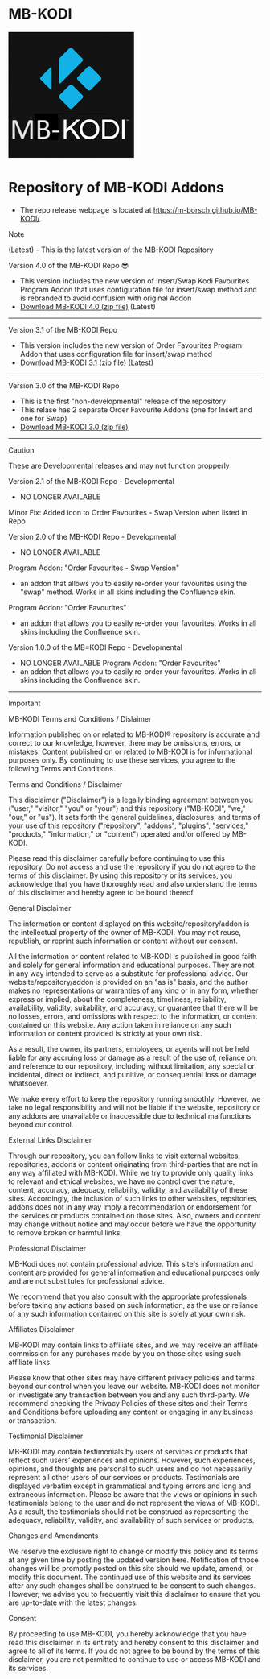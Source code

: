 # MB-KODI
![icon](https://github.com/M-Borsch/MB-KODI/blob/main/icon.png) 

# Repository of MB-KODI Addons

- The repo release webpage is located at https://m-borsch.github.io/MB-KODI/

> [!NOTE]
> (Latest) - This is the latest version of the MB-KODI Repository

Version 4.0 of the MB-KODI Repo :sunglasses:
- This version includes the new version of Insert/Swap Kodi Favourites Program Addon that uses configuration file for insert/swap method and is rebranded to avoid confusion with original Addon
-  <a href="https://m-borsch.github.io/MB-KODI/MB-KODI-4.0.zip">Download MB-KODI 4.0 (zip file)</a> (Latest)
----------------------------------------------------------------------------------------------------------
Version 3.1 of the MB-KODI Repo
- This version includes the new version of Order Favourites Program Addon that uses configuration file for insert/swap method
-  <a href="https://m-borsch.github.io/MB-KODI/MB-KODI-3.1.zip">Download MB-KODI 3.1 (zip file)</a> (Latest)
----------------------------------------------------------------------------------------------------------
Version 3.0 of the MB-KODI Repo
- This is the first "non-developmental" release of the repository
- This relase has 2 separate Order Favourite Addons (one for Insert and one for Swap)
-  <a href="https://m-borsch.github.io/MB-KODI/MB-KODI-3.0.zip">Download MB-KODI 3.0 (zip file)</a>
----------------------------------------------------------------------------------------------------------
> [!CAUTION]
> These are Developmental releases and may not function propperly

Version 2.1 of the MB-KODI Repo - Developmental
- NO LONGER AVAILABLE

Minor Fix: Added icon to Order Favourites - Swap Version when listed in Repo

Version 2.0 of the MB-KODI Repo - Developmental
-  NO LONGER AVAILABLE

Program Addon: "Order Favourites - Swap Version"
- an addon that allows you to easily re-order your favourites using the "swap" method. Works in all skins including the Confluence skin.

Program Addon: "Order Favourites"
- an addon that allows you to easily re-order your favourites. Works in all skins including the Confluence skin.

Version 1.0.0 of the MB=KODI Repo - Developmental
- NO LONGER AVAILABLE
Program Addon: "Order Favourites"
- an addon that allows you to easily re-order your favourites. Works in all skins including the Confluence skin.

------------------------------------------------------------------------------------------------------------------
> [!IMPORTANT]
> MB-KODI Terms and Conditions / Dislaimer

Information published on or related to MB-KODI® repository is accurate and correct to our knowledge, however, there may be omissions, errors, or mistakes. Content published on or related to MB-KODI is for informational purposes only. By continuing to use these services, you agree to the following Terms and Conditions. 

Terms and Conditions / Disclaimer

This disclaimer ("Disclaimer") is a legally binding agreement between you ("user," "visitor," "you" or "your") and this repository ("MB-KODI", "we," "our," or "us"). It sets forth the general guidelines, disclosures, and terms of your use of this repository ("repository", "addons", "plugins", "services," "products," "information," or "content") operated and/or offered by MB-KODI.

Please read this disclaimer carefully before continuing to use this repository. Do not access and use the repository if you do not agree to the terms of this disclaimer. By using this repository or its services, you acknowledge that you have thoroughly read and also understand the terms of this disclaimer and hereby agree to be bound thereof.

General Disclaimer

The information or content displayed on this website/repository/addon is the intellectual property of the owner of MB-KODI. You may not reuse, republish, or reprint such information or content without our consent.

All the information or content related to MB-KODI is published in good faith and solely for general information and educational purposes. They are not in any way intended to serve as a substitute for professional advice. Our website/repository/addon is provided on an "as is" basis, and the author makes no representations or warranties of any kind or in any form, whether express or implied, about the completeness, timeliness, reliability, availability, validity, suitability, and accuracy, or guarantee that there will be no losses, errors, and omissions with respect to the information, or content contained on this website. Any action taken in reliance on any such information or content provided is strictly at your own risk.

As a result, the owner, its partners, employees, or agents will not be held liable for any accruing loss or damage as a result of the use of, reliance on, and reference to our repository, including without limitation, any special or incidental, direct or indirect, and punitive, or consequential loss or damage whatsoever.

We make every effort to keep the repository running smoothly. However, we take no legal responsibility and will not be liable if the website, repository or any addons are unavailable or inaccessible due to technical malfunctions beyond our control.

External Links Disclaimer

Through our repository, you can follow links to visit external websites, repositories, addons or content originating from third-parties that are not in any way affiliated with MB-KODI. While we try to provide only quality links to relevant and ethical websites, we have no control over the nature, content, accuracy, adequacy, reliability, validity, and availability of these sites. Accordingly, the inclusion of such links to other websites, repsitories, addons does not in any way imply a recommendation or endorsement for the services or products contained on those sites. Also, owners and content may change without notice and may occur before we have the opportunity to remove broken or harmful links.

Professional Disclaimer

MB-Kodi does not contain professional advice. This site's information and content are provided for general information and educational purposes only and are not substitutes for professional advice.

We recommend that you also consult with the appropriate professionals before taking any actions based on such information, as the use or reliance of any such information contained on this site is solely at your own risk.

Affiliates Disclaimer

MB-KODI may contain links to affiliate sites, and we may receive an affiliate commission for any purchases made by you on those sites using such affiliate links.

Please know that other sites may have different privacy policies and terms beyond our control when you leave our website. MB-KODI does not monitor or investigate any transaction between you and any such third-party. We recommend checking the Privacy Policies of these sites and their Terms and Conditions before uploading any content or engaging in any business or transaction.

Testimonial Disclaimer

MB-KODI may contain testimonials by users of services or products that reflect such users' experiences and opinions. However, such experiences, opinions, and thoughts are personal to such users and do not necessarily represent all other users of our services or products. Testimonials are displayed verbatim except in grammatical and typing errors and long and extraneous information. Please be aware that the views or opinions in such testimonials belong to the user and do not represent the views of MB-KODI. As a result, the testimonials should not be construed as representing the adequacy, reliability, validity, and availability of such services or products.

Changes and Amendments

We reserve the exclusive right to change or modify this policy and its terms at any given time by posting the updated version here. Notification of those changes will be promptly posted on this site should we update, amend, or modify this document. The continued use of this website and its services after any such changes shall be construed to be consent to such changes. However, we advise you to frequently visit this disclaimer to ensure that you are up-to-date with the latest changes.

Consent

By proceeding to use MB-KODI, you hereby acknowledge that you have read this disclaimer in its entirety and hereby consent to this disclaimer and agree to all of its terms. If you do not agree to be bound by the terms of this disclaimer, you are not permitted to continue to use or access MB-KODI and its services.
